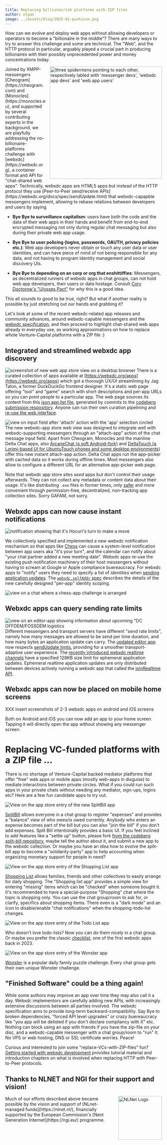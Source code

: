 ```yaml
---
title: Replacing billionairish platforms with ZIP files
author: olgax
image: ../assets/blog/2025-01-pushicon.png
---
```


How can we evolve and deploy web apps without allowing developers or operators to become a "billionaire in the middle"? 
There are many ways to try to answer this challenge and some are technical. 
The "Web", and the HTTP protocol in particular, 
arguably played a crucial part in producing billionaires
with their possibly unprecedented power and money concentrations today. 

<img alt="three spidermens pointing to each other, respectively labled with 'messenger devs', 'webxdc app devs' and 'web app users'" src="../assets/blog/2025-01-spider3.jpg" width="360" style="float:right; margin-left:1em;" />
Joined by XMPP-messengers [Cheogram](https://cheogram.com) and [Monocles](https://monocles.eu), 
and supported by several contributing experts in the background, 
we are playfully addressing the no-billionaire-platforms challenge with 
[webxdc](https://webxdc.org), a container format and API for "chat-shared web apps". 
Technically, webxdc apps are HTML5 apps but instead of the HTTP protocol 
they use [Peer-to-Peer send/receive APIs](https://webxdc.org/docs/spec/sendUpdate.html) 
that webxdc-capapble messengers implement,
allowing to rebase relations between developers and users by saying

- **Bye Bye to surveillance capitalism**:
  users have both the code and the data of their web apps in their hands 
  and benefit from end-to-end encrypted messaging not only during regular chat messaging 
  but also during their private web app usage.

- **Bye Bye to user policing (logins, passwords, OAUTH, privacy policies etc.)**: 
  Web app developers never obtain or touch any user data or user identities,
  and can have piece of mind of not being responsible for any data, 
  and not having to program identity management and social discovery UIs. 

- **Bye Bye to depending on an corp or org that enshittiffies**: 
  Messengers, as decentralized runners of webxdc apps in chat groups, 
  can not hold web app developers, their users or data hostage. 
  Consult [Cory Doctorow's "Ulysses Pact"](https://pluralistic.net/2024/11/02/ulysses-pact/)
  for why this is a good idea. 

This all sounds to good to be true, right? 
But what if another reality is possible by just stretching out our hands and grabbing it? 

Let's look at some of the recent webxdc-related app releases and community advances,
around webxdc-capable messengers and the [webxdc specification](https://webxdc.org/docs/spec/index.html),
and then proceed to highlight chat-shared web apps already in everyday use,
as working approximations on how to replace whole Venture-Capital platforms with a ZIP file :)

## Integrated and streamlined webxdc app discovery 

![screenshot of new web app store view on a desktop browser](../assets/blog/2025-01-browser-store.png)
There is a curated collection of apps available at [https://webxdc.org/apps](https://webxdc.org/apps) which got a thorough UX/UI streamlining by Jag Talon, 
a former DuckDuckGo frontend designer. 
It's a static web page offering "tool" and "game" search 
with short descriptions and per-app URLs so you can point people to a particular app.
The web page sources its content from this [json app list file](https://apps.testrun.org/xdcget-lock.json),
generated by commits to the [codeberg submission respository](https://codeberg.org/webxdc/xdcget/). 
Anyone can run their own curation pipelining and [re-use the web interface](https://github.com/webxdc/website/tree/main/website/apps). 

![view on input field after 'attach' action with the 'app' selection circled](../assets/blog/2025-01-appattach.jpg)
The new webxdc-app store web view was designed to integrate well
with webxdc-supporting messengers through an "attach-app" action of the chat message input field. 
Apart from Cheogram, Monocles and the mainline Delta Chat apps, 
also [ArcaneChat (a soft Android-fork)](https://arcanechat.me/) and [DeltaTouch (a Lorimi-based UI for UbuntuTouch phones and some desktop environments)](https://delta.chat/en/2023-07-02-deltatouch) 
offer this new instant attach-app action. 
Delta Chat apps run the app-picker with cached data so it works during offline times. 
Most messengers also allow to configure a different URL for an alternative app-picker web page. 

Note that webxdc app store sites *seed* apps but don't control their usage afterwards. 
They can not collect any metadata or content data about their usage. 
It's like distributing `.exe` files in former times, 
only [safer](https://delta.chat/en/2023-05-22-webxdc-security)
and more convenient through permission-free, decentralized, non-tracking app collection sites. 
Sorry GAFAM, not sorry. 


## Webxdc apps can now cause instant notifications 

![notification showing that it's Hocuri's turn to make a move](../assets/blog/2025-01-chess-noti.jpg)

We collectively specified and implemented a new webxdc notification mechanism so that apps like
[Chess](https://webxdc.org/apps/#arcanecircle-chess) can cause a system-level notification between app users aka "it's your turn",
and the calendar can notify about "your chat partner added a new meeting date". 
Webxdc apps re-use the existing push notification machinery of their host messengers 
without having to scream at Google or Apple compliance buereaucracy. 
For webxdc apps to "notify" users they need to specify a list of *identities*
when [sending application updates](https://webxdc.org/docs/spec/sendUpdate.html). 
The [`webxdc.selfAddr` spec](https://webxdc.org/docs/spec/selfAddr_and_selfName.html#selfaddr) 
describes the details of the new carefully designed "per-app" identity scoping. 

![view on a chat where a chess-app challenge is arranged](../assets/blog/2025-01-chess-setup.png)


## Webxdc apps can query sending rate limits 

![view on an editor-app showing information about upcoming "DC OFFDEM/FOSSDEM logistics](../assets/blog/2025-01-editor.png)
Different messengers and transport servers have different "send rate limits",
namely how many messages are allowed to be send per time duration,
and how many bytes an application update can carry. 
The [updated editor app](https://webxdc.org/apps/#webxdc-editor) now respects 
[sendUpdate limits](https://webxdc.org/docs/spec/sendUpdate.html#messaging-layer-limits-for-sendupdate),
providing for a smoother transport-adaptive user experience. 
The [recently introduced webxdc realtime channels](https://delta.chat/en/2024-11-20-webxdc-realtime) have a specified 128KB size limit for ephemeral application updates. 
Ephemeral realtime application updates 
are only distributed between devices actively running a webxdc app
that called the [joinRealtime API](https://webxdc.org/docs/spec/joinRealtimeChannel.html). 


## Webxdc apps can now be placed on mobile home screens

XXX insert screenshots of 2-3 webxdc apps on android and iOS screens

Both on Android and iOS you can now add an app to your home screen. 
Tapping it will directly open the app without showing any messenger screen. 


# Replacing VC-funded platforms with a ZIP file ... 

There is no shortage of Venture-Capital backed mediator platforms that 
offer "free" web apps or mobile apps (mostly web-apps in disguise) 
to mediate interactions between private circles. 
What if you could run such apps in your private chats without needing any mediator,
sign-ups, logins etc?
Here are a few fun candidate apps to try out. 

![View on the app store entry of the new SplitBill app](../assets/blog/2025-01-splitbillmeta.png)

[SplitBill](https://webxdc.org/apps/#jagtalon-splitbill)
allows everyone in a chat group to register "expenses" and provides a "balance" view
of who owes/is owed currently. 
Anybody who enters an expense becomes part of the bill but
you can also "join the bill" if you don't add expenses. 
Split Bill intentionally provides a basic UI. 
If you feel inclined to add features like a "settle up" button, 
please fork [from the codeberg split-bill repository](https://codeberg.org/jagtalon/split-bill/),
maybe tell the author about it, and submit a new app to the webxdc collection. 
Or maybe you have an idea how to evolve the split-bill app to become a "solidarity-party" 
app to help accounting when organizing monetary support for people in need? 


![View on the app store entry of the Shopping List app](../assets/blog/2025-01-shopping1.png)

[Shopping List](https://webxdc.org/apps/#shoppinglist)
allows families, friends and other collectives to easily arrange for daily shopping. 
The "Shopping list app" provides a simple view for entering "missing" items 
which can be "checked" when someone bought it. 
It's recommended to have a special-purpose "Shopping" chat where the topic is shopping only. 
You can use the chat group/room to ask for, or clarify, specifics about shopping items. 
There even is a "dark mode" and an icon to disable/enable "chat notifications"
when the shopping-todo-list changes. 

![View on the app store entry of the Todo List app](../assets/blog/2025-01-todolist.png)

Who doesn't love todo-lists?  Now you can do them nicely in a chat group.
Or maybe you prefer the classic [checklist](https://webxdc.org/apps/#webxdc-checklist),
one of the first webxdc apps back in 2023. 


![View on the app store entry of the Wonster app](../assets/blog/2025-01-wonster.png)

[Wonster](https://webxdc.org/apps/#arcanecircle-wonster)
is a popular daily family puzzle challenge. 
Every chat group gets their own unique Wonster challenge. 


## "Finished Software" could be a thing again!

While some authors may improve an app over time they may also call it a day. 
Webxdc implementors are carefully adding new APIs,
with increasingly extensive discussions between all parties involved. 
The webxdc specification aims to provide long-term backward-compatibility.
Say Bye to broken dependencies, "forced API level upgrades" or crazy buereaucracy like 
"you app will be delisted if you don't declare compliancy with X" etc. 
Nothing can block using an app with friends if you have the zip-file on your disc, 
and a webxdc-capable messenger with a chat group/room to "run" it. 
No VPS or web hosting, DNS or SSL certificate worries. Peace!

Curious and interested to join some "replace-VCs-with-ZIP-files" fun? 
[Getting started with webxdc development](https://webxdc.org/docs/) 
provides tutorial material and introduction chapters on what is involved
when replacing HTTP with Peer-to-Peer protocols. 

## Thanks to NLNET and NGI for their support and vision!

<img alt="NLNet Logo" src="../assets/logos/logo_nlnet.svg" width="140" style="float:right; margin-left:1em;" />  
Much of our efforts described above became possible
by the vision and support of [NLnet-managed funds](https://nlnet.nl/),
financially supported by the European Commission's 
[Next Generation Internet](https://ngi.eu/) programme.

